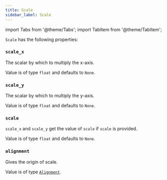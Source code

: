 ```yaml
---
title: Scale
sidebar_label: Scale
---
```


import Tabs from '@theme/Tabs';
import TabItem from '@theme/TabItem';

`Scale` has the following properties:

### `scale_x`

The scalar by which to multiply the x-axis.

Value is of type `float` and defaults to `None`.

### `scale_y`

The scalar by which to multiply the y-axis.

Value is of type `float` and defaults to `None`.

### `scale`

`scale_x` and `scale_y` get the value of `scale` if `scale` is provided.

Value is of type `float` and defaults to `None`.

### `alignment`

Gives the origin of scale.

Value is of type [`Alignment`](/docs/reference/types/alignment).

